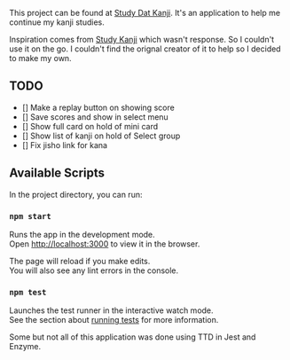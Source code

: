 This project can be found at [Study Dat Kanji](https://vlw2.com/kanji). 
It's an application to help me continue my kanji studies. 

Inspiration comes from [Study Kanji](http://studykanji.net/kanjiquiz/) which wasn't response. So I couldn't use it on the go.
I couldn't find the orignal creator of it to help so I decided to make my own.

## TODO

- [] Make a replay button on showing score
- [] Save scores and show in select menu
- [] Show full card on hold of mini card
- [] Show list of kanji on hold of Select group
- [] Fix jisho link for kana

## Available Scripts

In the project directory, you can run:

### `npm start`

Runs the app in the development mode.<br>
Open [http://localhost:3000](http://localhost:3000) to view it in the browser.

The page will reload if you make edits.<br>
You will also see any lint errors in the console.

### `npm test`

Launches the test runner in the interactive watch mode.<br>
See the section about [running tests](https://facebook.github.io/create-react-app/docs/running-tests) for more information.

Some but not all of this application was done using TTD in Jest and Enzyme.
